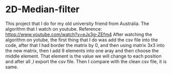 # 2D-Median-filter
This project that I do for my old university friend from Australia. The algorithm that I watch on youtube. Reference: https://www.youtube.com/watch?v=eJx3g-ZEfm4 
After watching the algorithm on yotube, the first thing that I do was add the csv file into the code, after that I had border the matrix by 0, and then using matrix 3x3
into the new matrix, then I add 9 elements into one aray and then choose the middle element. That element is the value we will change to each position and after all
,I export the csv file. Then I compare with the clean csv file, it is same. 
